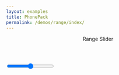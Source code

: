 ```yaml
---
layout: examples
title: PhonePack
permalink: /demos/range/index/
---
```


<header class="header header--shadow">
    <div class="header__title">Range Slider</div>
</header>

<section class="content content--padding has-header">
    <div class="range">
        <input type="range">
    </div>
</section>

